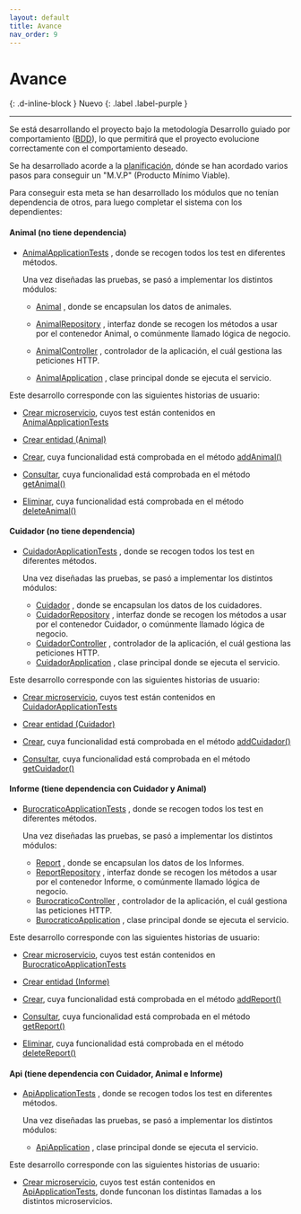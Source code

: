 ```yaml
---
layout: default
title: Avance
nav_order: 9
---
```


# Avance
{: .d-inline-block }
Nuevo
{: .label .label-purple }


---

Se está desarrollando el proyecto bajo la metodología Desarrollo guiado por comportamiento ([BDD](https://www.ibm.com/garage/method/practices/code/practice_behavior_driven_development/)), lo que permitirá que el proyecto evolucione correctamente con el comportamiento deseado.

Se ha desarrollado acorde a la [planificación](https://guillergood.github.io/DailyReport-2.0/docs/Planificacion.html), dónde se han acordado varios pasos para conseguir un "M.V.P" (Producto Mínimo Viable). 

Para conseguir esta meta se han desarrollado los módulos que no tenían dependencia de otros, para luego completar el sistema con los dependientes:

#### **Animal** (no tiene dependencia)

* [AnimalApplicationTests](https://github.com/Guillergood/DailyReport-2.0/blob/main/src/Animal/src/test/java/com/gbv/dailyreport/animal/AnimalApplicationTests.java) , donde se recogen todos los test en diferentes métodos.

  Una vez diseñadas las pruebas, se pasó a implementar los distintos módulos:

   * [Animal](https://github.com/Guillergood/DailyReport-2.0/blob/main/src/Animal/src/main/java/com/gbv/dailyreport/animal/Animal.java) , donde se encapsulan los datos de animales.
    
   * [AnimalRepository](https://github.com/Guillergood/DailyReport-2.0/blob/main/src/Animal/src/main/java/com/gbv/dailyreport/animal/AnimalRepository.java) , interfaz donde se recogen los métodos a usar por el contenedor Animal, o comúnmente llamado lógica de negocio.
   * [AnimalController](https://github.com/Guillergood/DailyReport-2.0/blob/main/src/Animal/src/main/java/com/gbv/dailyreport/animal/AnimalController.java) , controlador de la aplicación, el cuál gestiona las peticiones HTTP.
   * [AnimalApplication](https://github.com/Guillergood/DailyReport-2.0/blob/main/src/Animal/src/main/java/com/gbv/dailyreport/animal/AnimalApplication.java) , clase principal donde se ejecuta el servicio.

Este desarrollo corresponde con las siguientes historias de usuario:
*	[Crear microservicio](https://github.com/Guillergood/DailyReport-2.0/issues/47), cuyos test están contenidos en [AnimalApplicationTests](https://github.com/Guillergood/DailyReport-2.0/blob/main/src/Animal/src/test/java/com/gbv/dailyreport/animal/AnimalApplicationTests.java)

*	[Crear entidad (Animal)](https://github.com/Guillergood/DailyReport-2.0/issues/50)

*	[Crear](https://github.com/Guillergood/DailyReport-2.0/issues/53), cuya funcionalidad está comprobada en el método [addAnimal()](https://github.com/Guillergood/DailyReport-2.0/blob/main/src/Animal/src/test/java/com/gbv/dailyreport/animal/AnimalApplicationTests.java#L56)

*	[Consultar](https://github.com/Guillergood/DailyReport-2.0/issues/62), cuya funcionalidad está comprobada en el método [getAnimal()](https://github.com/Guillergood/DailyReport-2.0/blob/main/src/Animal/src/test/java/com/gbv/dailyreport/animal/AnimalApplicationTests.java#L72)

* [Eliminar](https://github.com/Guillergood/DailyReport-2.0/issues/59), cuya funcionalidad está comprobada en el método [deleteAnimal()](https://github.com/Guillergood/DailyReport-2.0/blob/main/src/Animal/src/test/java/com/gbv/dailyreport/animal/AnimalApplicationTests.java#L85)

  

#### **Cuidador** (no tiene dependencia)

* [CuidadorApplicationTests](https://github.com/Guillergood/DailyReport-2.0/blob/main/src/Cuidador/src/test/java/com/gbv/dailyreport/cuidador/CuidadorApplicationTests.java) , donde se recogen todos los test en diferentes métodos.

  Una vez diseñadas las pruebas, se pasó a implementar los distintos módulos:
  * [Cuidador](https://github.com/Guillergood/DailyReport-2.0/blob/main/src/Cuidador/src/main/java/com/gbv/dailyreport/cuidador/Cuidador.java) , donde se encapsulan los datos de los cuidadores.
   * [CuidadorRepository](https://github.com/Guillergood/DailyReport-2.0/blob/main/src/Cuidador/src/main/java/com/gbv/dailyreport/cuidador/CuidadorRepository.java) , interfaz donde se recogen los métodos a usar por el contenedor Cuidador, o comúnmente llamado lógica de negocio.
   * [CuidadorController](https://github.com/Guillergood/DailyReport-2.0/blob/main/src/Cuidador/src/main/java/com/gbv/dailyreport/cuidador/CuidadorController.java) , controlador de la aplicación, el cuál gestiona las peticiones HTTP.
   * [CuidadorApplication](https://github.com/Guillergood/DailyReport-2.0/blob/main/src/Cuidador/src/main/java/com/gbv/dailyreport/cuidador/CuidadorApplication.java) , clase principal donde se ejecuta el servicio.

Este desarrollo corresponde con las siguientes historias de usuario:
*	[Crear microservicio](https://github.com/Guillergood/DailyReport-2.0/issues/49), cuyos test están contenidos en [CuidadorApplicationTests](https://github.com/Guillergood/DailyReport-2.0/blob/main/src/Cuidador/src/test/java/com/gbv/dailyreport/cuidador/CuidadorApplicationTests.java) 

*	[Crear entidad (Cuidador)](https://github.com/Guillergood/DailyReport-2.0/issues/52)

*	[Crear](https://github.com/Guillergood/DailyReport-2.0/issues/55), cuya funcionalidad está comprobada en el método [addCuidador()](https://github.com/Guillergood/DailyReport-2.0/blob/main/src/Cuidador/src/test/java/com/gbv/dailyreport/cuidador/CuidadorApplicationTests.java#L53)

* [Consultar](https://github.com/Guillergood/DailyReport-2.0/issues/64), cuya funcionalidad está comprobada en el método [getCuidador()](https://github.com/Guillergood/DailyReport-2.0/blob/main/src/Cuidador/src/test/java/com/gbv/dailyreport/cuidador/CuidadorApplicationTests.java#L69)

  

#### **Informe** (tiene dependencia con **Cuidador** y **Animal**)

* [BurocraticoApplicationTests](https://github.com/Guillergood/DailyReport-2.0/blob/main/src/Burocratico/src/test/java/com/gbv/dailyreport/burocratico/BurocraticoApplicationTests.java) , donde se recogen todos los test en diferentes métodos.

  Una vez diseñadas las pruebas, se pasó a implementar los distintos módulos:
  * [Report](https://github.com/Guillergood/DailyReport-2.0/blob/main/src/Burocratico/src/main/java/com/gbv/dailyreport/burocratico/Report.java) , donde se encapsulan los datos de los Informes.
  * [ReportRepository](https://github.com/Guillergood/DailyReport-2.0/blob/main/src/Burocratico/src/main/java/com/gbv/dailyreport/burocratico/ReportRepository.java) , interfaz donde se recogen los métodos a usar por el contenedor Informe, o comúnmente llamado lógica de negocio.
  * [BurocraticoController](https://github.com/Guillergood/DailyReport-2.0/blob/main/src/Burocratico/src/main/java/com/gbv/dailyreport/burocratico/BurocraticoController.java) , controlador de la aplicación, el cuál gestiona las peticiones HTTP.
  * [BurocraticoApplication](https://github.com/Guillergood/DailyReport-2.0/blob/main/src/Burocratico/src/main/java/com/gbv/dailyreport/burocratico/BurocraticoApplication.java) , clase principal donde se ejecuta el servicio.

Este desarrollo corresponde con las siguientes historias de usuario:
*	[Crear microservicio](https://github.com/Guillergood/DailyReport-2.0/issues/48), cuyos test están contenidos en [BurocraticoApplicationTests](https://github.com/Guillergood/DailyReport-2.0/blob/main/src/Burocratico/src/test/java/com/gbv/dailyreport/burocratico/BurocraticoApplicationTests.java)

*	[Crear entidad (Informe)](https://github.com/Guillergood/DailyReport-2.0/issues/51)

*	[Crear](https://github.com/Guillergood/DailyReport-2.0/issues/54), cuya funcionalidad está comprobada en el método [addReport()](https://github.com/Guillergood/DailyReport-2.0/blob/main/src/Burocratico/src/test/java/com/gbv/dailyreport/burocratico/BurocraticoApplicationTests.java#L53)

*	[Consultar](https://github.com/Guillergood/DailyReport-2.0/issues/63), cuya funcionalidad está comprobada en el método [getReport()](https://github.com/Guillergood/DailyReport-2.0/blob/main/src/Burocratico/src/test/java/com/gbv/dailyreport/burocratico/BurocraticoApplicationTests.java#L69)

*	[Eliminar](https://github.com/Guillergood/DailyReport-2.0/issues/60), cuya funcionalidad está comprobada en el método [deleteReport()](https://github.com/Guillergood/DailyReport-2.0/blob/main/src/Burocratico/src/test/java/com/gbv/dailyreport/burocratico/BurocraticoApplicationTests.java#L81)

#### **Api** (tiene dependencia con **Cuidador**, **Animal** e **Informe**)

* [ApiApplicationTests](https://github.com/Guillergood/DailyReport-2.0/blob/main/src/API/src/test/java/com/gbv/dailyreport/api/ApiApplicationTests.java) , donde se recogen todos los test en diferentes métodos.

  Una vez diseñadas las pruebas, se pasó a implementar los distintos módulos:
  * [ApiApplication](https://github.com/Guillergood/DailyReport-2.0/blob/main/src/API/src/main/java/com/gbv/dailyreport/api/ApiApplication.java) , clase principal donde se ejecuta el servicio.

Este desarrollo corresponde con las siguientes historias de usuario:
*	[Crear microservicio](https://github.com/Guillergood/DailyReport-2.0/issues/36), cuyos test están contenidos en [ApiApplicationTests](https://github.com/Guillergood/DailyReport-2.0/blob/main/src/API/src/test/java/com/gbv/dailyreport/api/ApiApplicationTests.java), donde funconan los distintas llamadas a los distintos microservicios.

